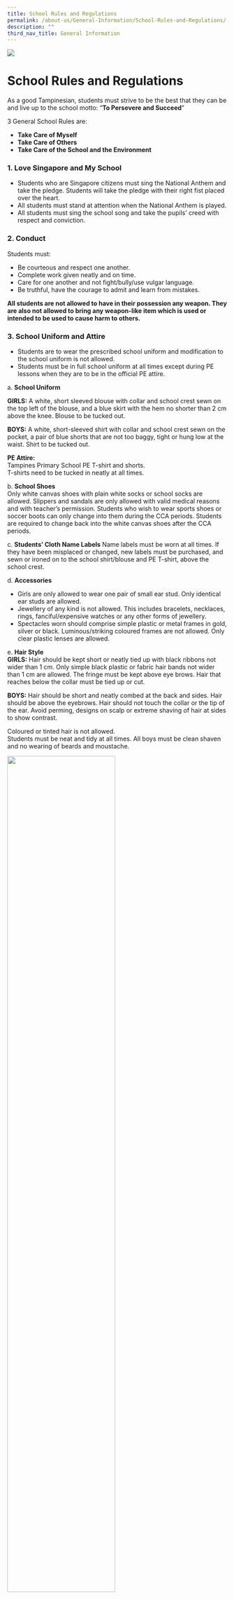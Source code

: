 ```yaml
---
title: School Rules and Regulations
permalink: /about-us/General-Information/School-Rules-and-Regulations/
description: ""
third_nav_title: General Information
---
```

![](/images/AboutUs.jpg)

School Rules and Regulations
============================

As a good Tampinesian, students must strive to be the best that they can be and live up to the school motto: “<b>To Persevere and Succeed</b>”

  

3 General School Rules are:

*   <b>Take Care of Myself</b>
*   <b>Take Care of Others</b>
*   <b>Take Care of the School and the Environment</b>

### 1\. Love Singapore and My School


*   Students who are Singapore citizens must sing the National Anthem and take the pledge. Students will take the pledge with their right fist placed over the heart.
*   All students must stand at attention when the National Anthem is played.
*   All students must sing the school song and take the pupils’ creed with respect and conviction.  
 

### 2\. Conduct

Students must:

*   Be courteous and respect one another.
*   Complete work given neatly and on time.
*   Care for one another and not fight/bully/use vulgar language.
*   Be truthful, have the courage to admit and learn from mistakes.

<b>All students are not allowed to have in their possession any weapon. They are also not allowed to bring any weapon-like item which is used or intended to be used to cause harm to others.</b>

### 3\. School Uniform and Attire


*   Students are to wear the prescribed school uniform and modification to the school uniform is not allowed. 
*   Students must be in full school uniform at all times except during PE lessons when they are to be in the official PE attire. 

a. <b>School Uniform</b>

   <b>GIRLS:</b> A white, short sleeved blouse with collar and school crest sewn on the top left of the blouse, and a blue skirt with the hem no shorter than 2 cm above the knee. Blouse to be tucked out.  
      
   <b>BOYS:</b> A white, short-sleeved shirt with collar and school crest sewn on the pocket, a pair of blue shorts that are not too baggy, tight or hung low at the waist. Shirt to be tucked out.  
      
   <b>PE Attire:</b>  
    Tampines Primary School PE T-shirt and shorts.  
    T-shirts need to be tucked in neatly at all times.  
      
    
b.  <b>School Shoes</b>  
    Only white canvas shoes with plain white socks or school socks are allowed. Slippers and sandals are only allowed with valid medical reasons and with teacher’s permission. Students who wish to wear sports shoes or soccer boots can only change into them during the CCA periods. Students are required to change back into the white canvas shoes after the CCA periods.  
      
    
c.  <b>Students’ Cloth Name Labels</b> 
    Name labels must be worn at all times. If they have been misplaced or changed, new labels must be purchased, and sewn or ironed on to the school shirt/blouse and PE T-shirt, above the school crest.  
      
    
d.  <b>Accessories</b>

*   Girls are only allowed to wear one pair of small ear stud. Only identical ear studs are allowed.
*   Jewellery of any kind is not allowed. This includes bracelets, necklaces, rings, fanciful/expensive watches or any other forms of jewellery.
*   Spectacles worn should comprise simple plastic or metal frames in gold, silver or black. Luminous/striking coloured frames are not allowed. Only clear plastic lenses are allowed.

e.  <b>Hair Style</b>  
    <b>GIRLS:</b> Hair should be kept short or neatly tied up with black ribbons not wider than 1 cm. Only simple black plastic or fabric hair bands not wider than 1 cm are allowed. The fringe must be kept above eye brows. Hair that reaches below the collar must be tied up or cut.   
      
   <b>BOYS:</b> Hair should be short and neatly combed at the back and sides. Hair should be above the eyebrows. Hair should not touch the collar or the tip of the ear. Avoid perming, designs on scalp or extreme shaving of hair at sides to show contrast.  
      
   Coloured or tinted hair is not allowed.  
   Students must be neat and tidy at all times. All boys must be clean shaven and no wearing of beards and moustache.
	 
<img src="/images/SchoolRules.jpeg" style="width:70%">

### 4\. Attendance

Students must:

*   Be punctual at all times
*   Attend classes regularly
*   Seek permission before leaving the class or school
*   Submit medical certificates or parent’s letter (for compassionate reasons) when they are absent.

Students who are not present during the singing of National Anthem will be deemed as late.

  

### 5. Absence from School


Students are expected to be in school every school day. If a student is unable to come to school, parents/guardian are expected to notify the school. When a student is unwell, he/she should see a doctor and remain at home to recover. Any absence from school must be covered by a doctor’s medical certificate or a letter from the parent (for compassionate reasons). This should be handed to the Form Teacher when the student returns to school. 

  

However, if a student falls sick in school, the parents/guardian will be informed to bring him/her home. 

  

Parents should not take their child/children away from school for holidays before the end of the school terms.

  

### 6\. Early Departure

Students are not allowed to leave the school during the school hours unless parents or an adult authorised by the parents come personally and obtain permission. They are to sign out at the General Office when fetching the student home.


### 7\. Use of devices capable of capturing, storing, displaying and/or transmitting visual, audio and verbal information 


<i>Examples of such devices are: mobile phones, fitness trackers and smart wrist watches (including the POSB Smart Buddy)</i>

  

Students, with the permission of their parents, must submit a written request for the use of these devices within the school premises. A pass will be issued to the student when permission is granted. 

  

These devices can only be used within the school premises for emergency purposes. The devices should not be brought into examination rooms. Photography, video and voice recordings and gaming are prohibited within the school premises. Mobile phones must be switched off or put on silent mode at all times within the school premises.  

  

The student is solely responsible for their own devices. The school is not liable for any loss, theft or damage to the devices. Violation of the rules will result in withdrawal of permission and the devices will be kept by the school until a parent comes to claim it.


### 8. Safety of Students in School

For the safety of the students, visitors are not allowed into the school building without valid passes. All visitors are to report to the General Office. Parents who bring their children to school are to take them only as far as the gates. Every student should learn to be independent and to carry his/her own bag. 

  

Parents who drive their children to school in the morning may drive into the school compound and use the drop-off point. There is no parking or waiting within the school compound.

  

Parents will not be allowed into the school during the recess/lunch break.

  

### 9. Dismissal

Parents are to take note of the pick up points and dismissal times. They should be punctual. Cars can only enter the school compound after the departure of school buses. There is no waiting and parking of cars in the school. Parents waiting to fetch their children home should wait at the gates.

<style type="text/css">
.tg  {border-collapse:collapse;border-spacing:0;}
.tg td{border-color:black;border-style:solid;border-width:1px;font-family:Arial, sans-serif;font-size:14px;
  overflow:hidden;padding:10px 5px;word-break:normal;}
.tg th{border-color:black;border-style:solid;border-width:1px;font-family:Arial, sans-serif;font-size:14px;
  font-weight:normal;overflow:hidden;padding:10px 5px;word-break:normal;}
.tg .tg-vqa7{color:#121212;font-weight:bold;text-align:left;vertical-align:middle}
.tg .tg-kk00{color:#121212;text-align:left;vertical-align:top}
</style>
<table class="tg">
<thead>
  <tr>
    <th class="tg-vqa7">Types of Offences</th>
    <th class="tg-vqa7">Recommended Action/s</th>
  </tr>
</thead>
<tbody>
  <tr>
    <td class="tg-kk00">• Abuse of mobile phone<br>• Arson<br>• Assault<br>• Bullying <br>• Cheating in assessments/tests/examinations<br>• Disruptive and/or violent behaviour<br>• Defiance/rudeness<br>• Drug/inhalant abuse<br>• Extorting money <br>• Fighting<br>• Forgery<br>• Gambling<br>• Gangsterism<br>• Improper attire and grooming <br>• IT related offences<br>• Latecoming<br>• Leaving school grounds without permission<br>• Littering<br>• Not doing assignments<br>• Pornography<br>• Possession of weapons<br>• Sexual misconduct<br>• Skipping classes<br>• Smoking<br>• Theft<br>• Truancy<br>• Using vulgar languages <br>• Vandalism<br>• Violation of traffic rules</td>
    <td class="tg-kk00">• Counselling<br>• Warning &amp; Contract<br>• Suspension <br>• Corrective Work Order<br>• Loss of Privilege/s <br>• Detention<br>• Restitution<br>• Adverse Conduct Grade<br>• Ineligibility of Awards<br>• Corporal Punishment<br>• Other alternatives deemed appropriate to correct unacceptable behaviour</td>
  </tr>
</tbody>
</table>

At Tampines Primary School, we believe that good discipline is important so that all students can learn in a warm and caring environment. Whilst the staff will try our best to instil self-discipline and desirable behaviour, we seek the co-operation of parents and caregivers to help reinforce good discipline. If students were to violate the school rules and need to be disciplined, the school seeks the support of parents so that the students can understand the consequences of their actions.   
  

<b>Student Management Department  
Tampines Primary School  
December 2020</b>